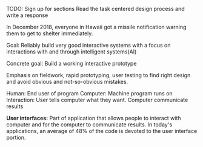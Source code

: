 TODO:
Sign up for sections
Read the task centered design process and write a response

In December 2018, everyone in Hawaii got a missile notification warning them to get to shelter immediately. 

Goal: Reliably build very good interactive systems with a focus on interactions with and through intelligent systems(AI)

Concrete goal: Build a working interactive prototype

Emphasis on fieldwork, rapid prototyping, user testing to find right design and avoid obvious and not-so-obvious mistakes.

Human: End user of program
Computer: Machine program runs on
Interaction: User tells computer what they want. Computer communicate results

**User interfaces:** Part of application that allows people to interact with computer and for the computer to communicate results.
In today's applications, an average of 48% of the code is devoted to the user interface portion.

